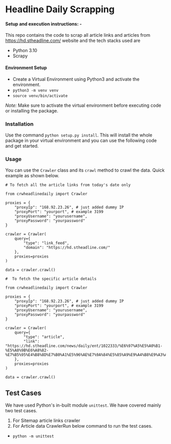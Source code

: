 # Headline Daily Scrapping

#### Setup and execution instructions: - 

This repo contains the code to scrap all article links and articles from https://hd.stheadline.com/ website and the tech stacks used are
- Python 3.10
- Scrapy


#### Environment Setup

- Create a Virtual Environment using Python3 and activate the environment.
- `python3 -m venv venv`
- `source venv/bin/activate`

*Note:* Make sure to activate the virtual environment before executing code or installing the package.

### Installation

Use the command `python setup.py install`. This will install the whole package in your virtual environment and you can use the following code and get started.
### Usage

You can use the `Crawler` class and its `crawl` method to crawl the data.
Quick example as shown below.

```
# To fetch all the article links from today's date only

from crwheadlinedaily import Crawler

proxies = {
    "proxyIp": "168.92.23.26", # just added dummy IP
    "proxyPort": "yourport", # example 3199
    "proxyUsername": "yourusername",
    "proxyPassword": "yourpassword"
}

crawler = Crawler(
    query={
        "type": "link_feed",
        "domain": "https://hd.stheadline.com/"
    },
    proxies=proxies
)

data = crawler.crawl()
```

```
#  To fetch the specific article details

from crwheadlinedaily import Crawler

proxies = {
    "proxyIp": "168.92.23.26", # just added dummy IP
    "proxyPort": "yourport", # example 3199
    "proxyUsername": "yourusername",
    "proxyPassword": "yourpassword"
}

crawler = Crawler(
    query={
        "type": "article",
        "link": "https://hd.stheadline.com/news/daily/ent/1022333/%E6%97%A5%E5%A0%B1-%E5%A8%9B%E6%A8%82-%E7%B5%95%E4%B8%8D%E7%B0%A1%E5%96%AE%E7%9A%84%E5%85%A9%E9%A4%B8%E9%A3%AF"
    },
    proxies=proxies
)

data = crawler.crawl()
```

## Test Cases
We have used Python's in-built module `unittest`.
We have covered mainly two test cases.
1. For Sitemap article links crawler
2. For Article data CrawlerRun below command to run the test cases.
- `python -m unittest`
